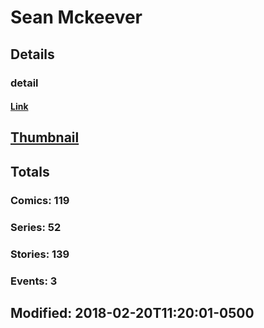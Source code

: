 # Sean  Mckeever 
## Details
### detail
#### [Link](http://marvel.com/comics/creators/9429/sean_mckeever?utm_campaign=apiRef&utm_source=225578a89fc76f3d20fbffda5d17a88d)
## [Thumbnail](http://i.annihil.us/u/prod/marvel/i/mg/9/00/4bb40a4e93b29.jpg)
## Totals
### Comics: 119
### Series: 52
### Stories: 139
### Events: 3
## Modified: 2018-02-20T11:20:01-0500